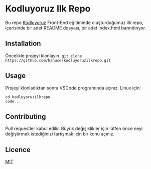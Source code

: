 # Kodluyoruz Ilk Repo
 Bu repo [Kodluyoruz](https://kodluyoruz.org/) Front-End eğitiminde  oluşturduğumuz ilk repo, içerisinde bir adet README dosyası, bir adet index.html barındırıyor.
 ## Installation
 Öncelikle projeyi klonlayın.
 ```git clone https://github.com/hanuce/kodluyoruzilkrepo.git```
## Usage
Projeyi klonladıktan sonra VSCode programında açınız.
Linux için:
```
cd kodluyoruzilkrepo
code .
```
## Contributing
Pull requestler kabul edilir. Büyük değişiklikler için lütfen önce neyi değiştirmek istediğinizi tartışmak için bir konu açınız.
## Licence
[MIT](https://choosealicense.com/licenses/mit/)
